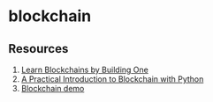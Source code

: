 # blockchain

## Resources
1. [Learn Blockchains by Building One](https://hackernoon.com/learn-blockchains-by-building-one-117428612f46)
1. [A Practical Introduction to Blockchain with Python](http://adilmoujahid.com/posts/2018/03/intro-blockchain-bitcoin-python/)
1. [Blockchain demo](https://anders.com/blockchain/)
